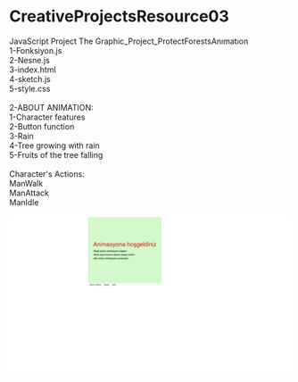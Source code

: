 # CreativeProjectsResource03
 JavaScript Project The Graphic_Project_ProtectForestsAnımatıon <br>
 1-Fonksiyon.js <br> 
 2-Nesne.js <br> 
 3-index.html <br>
 4-sketch.js <br>
 5-style.css <br> <br>
2-ABOUT ANIMATION: <br>
1-Character features <br>
2-Button function <br>
3-Rain <br>
4-Tree growing with rain <br>
5-Fruits of the tree falling <br><br>
Character's Actions:<br>
ManWalk<br>
ManAttack<br>
ManIdle<br><br>
![banner image](https://github.com/MuhammedMustafaAy/CreativeProjectsResource03/blob/main/Ekran%20G%C3%B6r%C3%BCnt%C3%BCs%C3%BC%20(14).png)
